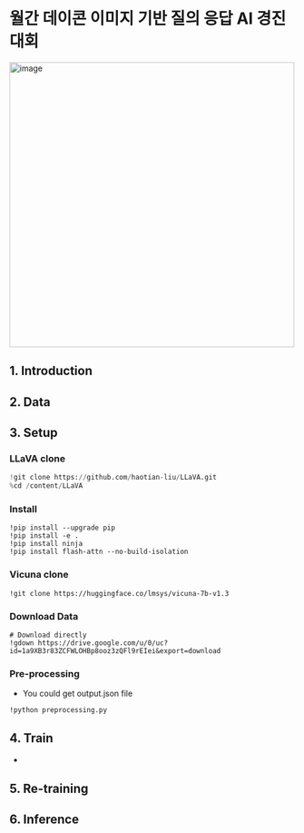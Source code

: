# 월간 데이콘 이미지 기반 질의 응답 AI 경진대회
<img width="502" alt="image" src="https://github.com/pimang62/dacon-multimodal-vqa/assets/121668884/ed1b318f-f6c6-41db-adba-504f16e15b64">

## 1. Introduction

## 2. Data

## 3. Setup

### LLaVA clone
```python
!git clone https://github.com/haotian-liu/LLaVA.git
%cd /content/LLaVA
```

### Install
```
!pip install --upgrade pip
!pip install -e .
!pip install ninja
!pip install flash-attn --no-build-isolation
```

### Vicuna clone
```
!git clone https://huggingface.co/lmsys/vicuna-7b-v1.3
```

### Download Data
```
# Download directly
!gdown https://drive.google.com/u/0/uc?id=1a9XB3r83ZCFWLOHBp8ooz3zQFl9rEIei&export=download
```

### Pre-processing
  * You could get output.json file
```
!python preprocessing.py
```

## 4. Train
*

## 5. Re-training


## 6. Inference

